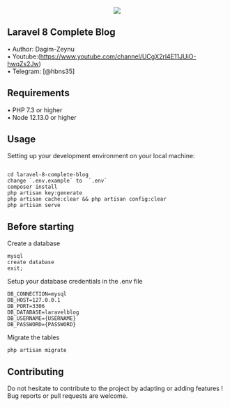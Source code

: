 <p align="center"><img src="https://laravel.com/assets/img/components/logo-laravel.svg"></p>

## Laravel 8 Complete Blog


•	Author: Dagim-Zeynu <br>
•	Youtube:(https://www.youtube.com/channel/UCgX2rl4E11JUiO-hwqZs2Jw) <br>
•	Telegram: [@hbns35]

## Requirements
•	PHP 7.3 or higher <br>
•	Node 12.13.0 or higher <br>

## Usage <br>
Setting up your development environment on your local machine: <br>
```

cd laravel-8-complete-blog
change `.env.example` to  `.env`
composer install
php artisan key:generate
php artisan cache:clear && php artisan config:clear
php artisan serve
```

## Before starting <br>
Create a database <br>
```
mysql
create database
exit;
```

Setup your database credentials in the .env file <br>
```
DB_CONNECTION=mysql
DB_HOST=127.0.0.1
DB_PORT=3306
DB_DATABASE=laravelblog
DB_USERNAME={USERNAME}
DB_PASSWORD={PASSWORD}
```

Migrate the tables
```
php artisan migrate
```

## Contributing
Do not hesitate to contribute to the project by adapting or adding features ! Bug reports or pull requests are welcome.
